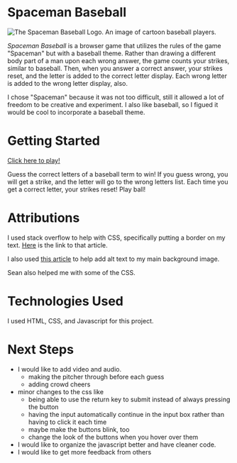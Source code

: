 # Spaceman Baseball
![The Spaceman Baseball Logo. An image of cartoon baseball players.](https://external-content.duckduckgo.com/iu/?u=https%3A%2F%2Fvignette.wikia.nocookie.net%2Fsouthpark%2Fimages%2F7%2F79%2FBaseball-team.png%2Frevision%2Flatest%3Fcb%3D20170925120309&f=1&nofb=1&ipt=99a5646084b31c6e2b54a94ca1c4cc71ae5c9eb8a6f9b9266a2f63c3710f87cd&ipo=images)

*Spaceman Baseball* is a browser game that utilizes the rules of the game "Spaceman" but with a baseball theme. Rather than drawing a different body part of a man upon each wrong answer, the game counts your strikes, similar to baseball. Then, when you answer a correct answer, your strikes reset, and the letter is added to the correct letter display. Each wrong letter is added to the wrong letter display, also.

I chose "Spaceman"  because it was not too difficult, still it allowed a lot of freedom to be creative and experiment. I also like baseball, so I figued it would be cool to incorporate a baseball theme.

# Getting Started
[<u>Click here to play!</u>](https://rsherm19.github.io/spaceman-baseball/)

Guess the correct letters of a baseball term to win! If you guess wrong, you will get a strike, and the letter will go to the wrong letters list. Each time you get a correct letter, your strikes reset! Play ball!

# Attributions

I used stack overflow to help with CSS, specifically putting a border on my text. [<u>Here</u>](https://stackoverflow.com/questions/2570972/css-font-border) is the link to that article.

I also used [<u>this article</u>](https://stackoverflow.com/questions/48913759/how-to-add-alt-text-to-background-images-making-background-images-accessible) to help add alt text to my main background image.

Sean also helped me with some of the CSS.

# Technologies Used

I used HTML, CSS, and Javascript for this project.

# Next Steps
* I would like to add video and audio. 
    * making the pitcher through before each guess
    * adding crowd cheers
* minor changes to the css like
    * being able to use the return key to submit instead of always pressing the button
    * having the input automatically continue in the input box rather than having to click it each time
    * maybe make the buttons blink, too
    * change the look of the buttons when you hover over them
* I would like to organize the javascript better and have cleaner code.
* I would like to get more feedback from others